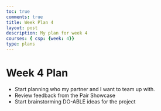 ```yaml
---
toc: true
comments: true
title: Week Plan 4
layout: post
description: My plan for week 4
courses: { csp: {week: 4}}
type: plans
---
```


# Week 4 Plan
- Start planning who my partner and I want to team up with. 
- Review feedback from the Pair Showcase
- Start brainstorming DO-ABLE ideas for the project